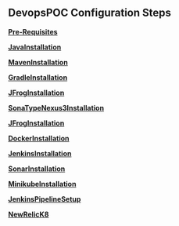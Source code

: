 ## DevopsPOC Configuration Steps 

<a href="https://systems-platform.github.io/Documentation/Pre-Requisites"><b>Pre-Requisites</b></a>

<a href="https://systems-platform.github.io/Documentation/JavaInstallation"><b>JavaInstallation</b></a>

<a href="https://systems-platform.github.io/Documentation/MavenInstallation"><b>MavenInstallation</b></a>

<a href="https://systems-platform.github.io/Documentation/GradleInstallation"><b>GradleInstallation</b></a>

<a href="https://systems-platform.github.io/Documentation/JFrogInstallation"><b>JFrogInstallation</b></a>

<a href="https://systems-platform.github.io/Documentation/SonaTypeNexus3Installation"><b>SonaTypeNexus3Installation</b></a>

<a href="https://systems-platform.github.io/Documentation/JFrogInstallation"><b>JFrogInstallation</b></a>

<a href="https://systems-platform.github.io/Documentation/DockerInstallation"><b>DockerInstallation</b></a>

<a href="https://systems-platform.github.io/Documentation/JenkinsInstallation"><b>JenkinsInstallation</b></a>

<a href="https://systems-platform.github.io/Documentation/SonarInstallation"><b>SonarInstallation</b></a>

<a href="https://systems-platform.github.io/Documentation/MinikubeInstallation"><b>MinikubeInstallation</b></a>

<a href="https://systems-platform.github.io/Documentation/JenkinsPipelineSetup"><b>JenkinsPipelineSetup</b></a>

<a href="https://systems-platform.github.io/Documentation/NewRelicK8"><b>NewRelicK8</b></a>













